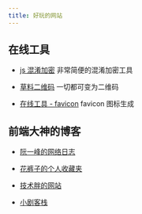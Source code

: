 ```yaml
---
title: 好玩的网站
---
```


## 在线工具

- [js 混淆加密](https://www.sojson.com/jsobfuscator.html) 非常简便的混淆加密工具

- [草料二维码](https://cli.im/) 一切都可变为二维码

- [在线工具 - favicon](https://tool.lu/favicon/) favicon 图标生成

## 前端大神的博客

- [阮一峰的网络日志](http://www.ruanyifeng.com/blog/)

- [花裤子的个人收藏夹](https://panjiachen.gitee.io/awesome-bookmarks)

- [技术胖的网站](https://jspang.com)

- [小剧客栈](http://bh-lay.com/blog)
